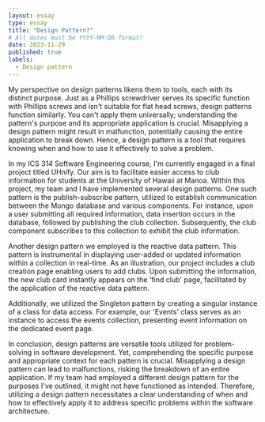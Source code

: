 ```yaml
---
layout: essay
type: essay
title: "Design Pattern?"
# All dates must be YYYY-MM-DD format!
date: 2023-11-29
published: true
labels:
  - Design pattern
---
```


My perspective on design patterns likens them to tools, each with its distinct purpose. Just as a Phillips screwdriver serves its specific function with Phillips screws and isn't suitable for flat head screws, design patterns function similarly. You can't apply them universally; understanding the pattern's purpose and its appropriate application is crucial. Misapplying a design pattern might result in malfunction, potentially causing the entire application to break down. Hence, a design pattern is a tool that requires knowing when and how to use it effectively to solve a problem.

In my ICS 314 Software Engineering course, I'm currently engaged in a final project titled UHnify. Our aim is to facilitate easier access to club information for students at the University of Hawaii at Manoa. Within this project, my team and I have implemented several design patterns. One such pattern is the publish-subscribe pattern, utilized to establish communication between the Mongo database and various components. For instance, upon a user submitting all required information, data insertion occurs in the database, followed by publishing the club collection. Subsequently, the club component subscribes to this collection to exhibit the club information.

Another design pattern we employed is the reactive data pattern. This pattern is instrumental in displaying user-added or updated information within a collection in real-time. As an illustration, our project includes a club creation page enabling users to add clubs. Upon submitting the information, the new club card instantly appears on the 'find club' page, facilitated by the application of the reactive data pattern.

Additionally, we utilized the Singleton pattern by creating a singular instance of a class for data access. For example, our 'Events' class serves as an instance to access the events collection, presenting event information on the dedicated event page. 


In conclusion, design patterns are versatile tools utilized for problem-solving in software development. Yet, comprehending the specific purpose and appropriate context for each pattern is crucial. Misapplying a design pattern can lead to malfunctions, risking the breakdown of an entire application. If my team had employed a different design pattern for the purposes I've outlined, it might not have functioned as intended. Therefore, utilizing a design pattern necessitates a clear understanding of when and how to effectively apply it to address specific problems within the software architecture.
